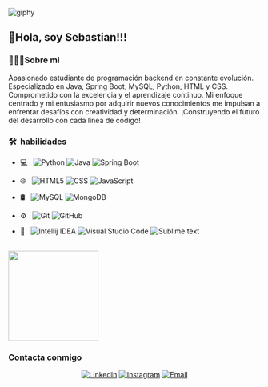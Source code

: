 ![giphy](https://github.com/Mendeh1/Mendeh1/assets/91163094/22e61658-83f8-462d-926b-9749a6f17f13) 
<h2>👋Hola, soy Sebastian!!!</h2>

<h3>🧑🏻‍💻Sobre mi</h3>

Apasionado estudiante de programación backend en constante evolución. Especializado en Java, Spring Boot, MySQL, Python, HTML y CSS. Comprometido con la excelencia y el aprendizaje continuo. Mi enfoque centrado y mi entusiasmo por adquirir nuevos conocimientos me impulsan a enfrentar desafíos con creatividad y determinación. ¡Construyendo el futuro del desarrollo con cada línea de código!

<h3> 🛠 &nbsp;habilidades</h3>

- 💻 &nbsp;
  ![Python](https://img.shields.io/badge/python-3670A0?style=flat-square&logo=python&labelColor=3670A0&logoColor=FFF)
  ![Java](https://img.shields.io/badge/Java-ED8B00?style=flat-square&logo=openjdk&labelColor=ED8B00&logoColor=FFF)
  ![Spring Boot](https://img.shields.io/badge/SpringBoot-6DB33F?style=flat-square&logo=Spring&logoColor=white)
- 🌐 &nbsp;
  ![HTML5](https://img.shields.io/badge/HTML5-E34F26?style=flat-square&logo=HTML5&logoColor=white)
  ![CSS](https://img.shields.io/badge/CSS3-2986cc?style=flat-square&logo=css3&logoColor=white)
  ![JavaScript](https://shields.io/badge/JavaScript-F7DF1?Estyle=flat-square&logo=JavaScript&logoColor=white)
 

- 🛢 &nbsp;
  ![MySQL](https://img.shields.io/badge/-MySQL-4479A1?style=flat-square&logo=mysql&labelColor=4479A1&logoColor=FFF)
  ![MongoDB](https://img.shields.io/badge/-MongoDB-7f6000?style=flat-square&logo=MongoDB&labelColor=7f6000&logoColor=FFF)
- ⚙️ &nbsp;
  ![Git](https://img.shields.io/badge/-Git-E34F26?style=flat-square&logo=Git&labelColor=E34F26&logoColor=FFF)
  ![GitHub](https://img.shields.io/badge/-GitHub-060606?style=flat-square&logo=github&labelColor=060606&logoColor=FFF)

- 🔧 &nbsp;
![Intellij IDEA](https://img.shields.io/badge/Intellij%20Idea-060606?style=flat-square&logo=intellij-idea&labelColor=060606&logoColor=FFF)
![Visual Studio Code](https://img.shields.io/badge/-Visual%20Studio%20Code-2986cc?style=flat-square&logo=visual-studio-code&labelColor=2986cc&logoColor=FFF)
![Sublime text](https://img.shields.io/badge/sublimetext%20-23FF9800?style=flat-square&logo=Sublime-Text&labelColor=23FF9800&logoColor=FFF)

<br/>

<a href="https://github.com/Mendeh1">
  <img height="180em" src="https://github-readme-stats.vercel.app/api/top-langs/?username=Mendeh1&theme=buefy&layout=compact" />
</a>

<br/>

<h3>Contacta conmigo </h3>

<p align="center">
<a href="linkedin.com/in/sebastian-mendez-valiente-ab8a1623b"><img alt="LinkedIn" src="https://img.shields.io/badge/LinkedIn-Sebastian%20Mendez%20Valiente-black?style=flat-square&logo=linkedin"></a>
<a href="https://instagram.com/andres_valiente14?igshid=OGQ5ZDc2ODk2ZA%3D%3D&utm_source=qr"><img alt="Instagram" src="https://img.shields.io/badge/Instagram-andres_valiente14-black?style=flat-square&logo=instagram"></a>
<a href="Sebastian:sebasandres12342@gmail.com"><img alt="Email" src="https://img.shields.io/badge/Email-sebasandres12342@gmail.com-black?style=flat-square&logo=gmail"></a>
</p>
  



